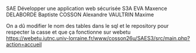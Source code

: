 SAE Développer une application web sécurisée
S3A
EVA Maxence
DELABORDE Baptiste
COSSON Alexandre
VAULTRIN Maxime

On a dû modifier le nom des tables dans le sql et le repository pour respecter la casse et que ça fonctionne sur webetu
https://webetu.iutnc.univ-lorraine.fr/www/cosson26u/SAES3/src/main.php?action=accueil